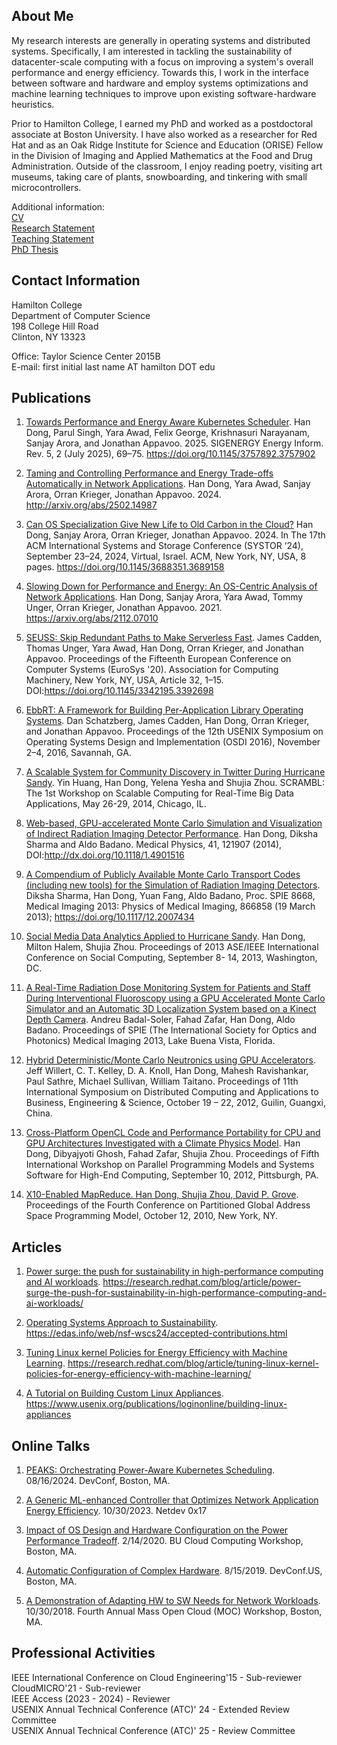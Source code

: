 ## About Me
My research interests are generally in operating systems and distributed systems. Specifically, I am interested in tackling the sustainability of datacenter-scale computing with a focus on improving a system's overall performance and energy efficiency. Towards this, I work in the interface between software and hardware and employ systems optimizations and machine learning techniques to improve upon existing software-hardware heuristics. 

Prior to Hamilton College, I earned my PhD and worked as a postdoctoral associate at Boston University. I have also worked as a researcher for Red Hat and as an Oak Ridge Institute for Science and Education (ORISE) Fellow in the Division of Imaging and Applied Mathematics at the Food and Drug Administration. Outside of the classroom, I enjoy reading poetry, visiting art museums, taking care of plants, snowboarding, and tinkering with small microcontrollers.

Additional information:  
[CV](https://handong32.github.io/docs/HanDongCV.pdf)  
[Research Statement](https://handong32.github.io/docs/HanDongResearchStatement.pdf)  
[Teaching Statement](https://handong32.github.io/docs/HanDongTeachingStatement.pdf)  
[PhD Thesis](https://handong32.github.io/docs/PhDThesis.pdf)

## Contact Information
Hamilton College  
Department of Computer Science  
198 College Hill Road  
Clinton, NY 13323


Office: Taylor Science Center 2015B  
E-mail: first initial last name AT hamilton DOT edu

## Publications

1. [Towards Performance and Energy Aware Kubernetes Scheduler](https://handong32.github.io/docs/3757892.3757902.pdf). Han Dong, Parul Singh, Yara Awad, Felix George, Krishnasuri Narayanam, Sanjay Arora, and Jonathan Appavoo. 2025. SIGENERGY Energy Inform. Rev. 5, 2 (July 2025), 69–75. https://doi.org/10.1145/3757892.3757902

2. [Taming and Controlling Performance and Energy Trade-offs Automatically in Network Applications](https://handong32.github.io/docs/2502.14987v1.pdf). Han Dong, Yara Awad, Sanjay Arora, Orran Krieger, Jonathan Appavoo. 2024. http://arxiv.org/abs/2502.14987

3. [Can OS Specialization Give New Life to Old Carbon in the Cloud?](https://handong32.github.io/docs/3688351.3689158.pdf) Han Dong, Sanjay Arora, Orran Krieger, Jonathan Appavoo. 2024. In The 17th ACM International Systems and Storage Conference (SYSTOR ’24), September 23–24, 2024, Virtual, Israel. ACM, New York, NY, USA, 8 pages. https://doi.org/10.1145/3688351.3689158 

4. [Slowing Down for Performance and Energy: An OS-Centric Analysis of Network Applications](https://handong32.github.io/docs/2112.07010v1.pdf). Han Dong, Sanjay Arora, Yara Awad, Tommy Unger, Orran Krieger, Jonathan Appavoo. 2021. https://arxiv.org/abs/2112.07010 

5. [SEUSS: Skip Redundant Paths to Make Serverless Fast](https://handong32.github.io/docs/3342195.3392698.pdf). James Cadden, Thomas Unger, Yara Awad, Han Dong, Orran Krieger, and Jonathan Appavoo. Proceedings of the Fifteenth European Conference on Computer Systems (EuroSys '20). Association for Computing Machinery, New York, NY, USA, Article 32, 1–15. DOI:https://doi.org/10.1145/3342195.3392698 

6. [EbbRT: A Framework for Building Per-Application Library Operating Systems](https://handong32.github.io/docs/osdi16-schatzberg.pdf). Dan Schatzberg, James Cadden, Han Dong, Orran Krieger, and Jonathan Appavoo. Proceedings of the 12th USENIX Symposium on Operating Systems Design and Implementation (OSDI 2016), November 2–4, 2016, Savannah, GA. 

7. [A Scalable System for Community Discovery in Twitter During Hurricane Sandy](https://handong32.github.io/docs/CCGrid.2014.122.pdf). Yin Huang, Han Dong, Yelena Yesha and Shujia Zhou. SCRAMBL: The 1st Workshop on Scalable Computing for Real-Time Big Data Applications, May 26-29, 2014, Chicago, IL. 

8. [Web-based, GPU-accelerated Monte Carlo Simulation and Visualization of Indirect Radiation Imaging Detector Performance](https://handong32.github.io/docs/MedicalPhysicsWeb.pdf). Han Dong, Diksha Sharma and Aldo Badano. Medical Physics, 41, 121907 (2014), DOI:http://dx.doi.org/10.1118/1.4901516 

9. [A Compendium of Publicly Available Monte Carlo Transport Codes (including new tools) for the Simulation of Radiation Imaging Detectors](https://handong32.github.io/docs/866858.pdf). Diksha Sharma, Han Dong, Yuan Fang, Aldo Badano, Proc. SPIE 8668, Medical Imaging 2013: Physics of Medical Imaging, 866858 (19 March 2013); https://doi.org/10.1117/12.2007434 

10. [Social Media Data Analytics Applied to Hurricane Sandy](https://handong32.github.io/docs/socalmediasandy.pdf). Han Dong, Milton Halem, Shujia Zhou. Proceedings of 2013 ASE/IEEE International Conference on Social Computing, September 8- 14, 2013, Washington, DC. 

11. [A Real-Time Radiation Dose Monitoring System for Patients and Staff During Interventional Fluoroscopy using a GPU Accelerated Monte Carlo Simulator and an Automatic 3D Localization System based on a Kinect Depth Camera](https://handong32.github.io/docs/866828.pdf). Andreu Badal-Soler, Fahad Zafar, Han Dong, Aldo Badano. Proceedings of SPIE (The International Society for Optics and Photonics) Medical Imaging 2013, Lake Buena Vista, Florida.

12. [Hybrid Deterministic/Monte Carlo Neutronics using GPU Accelerators](https://handong32.github.io/docs/mcgpu.pdf). Jeff Willert, C. T. Kelley, D. A. Knoll, Han Dong, Mahesh Ravishankar, Paul Sathre, Michael Sullivan, William Taitano. Proceedings of 11th International Symposium on Distributed Computing and Applications to Business, Engineering & Science, October 19 – 22, 2012, Guilin, Guangxi, China. 

13. [Cross-Platform OpenCL Code and Performance Portability for CPU and GPU Architectures Investigated with a Climate Physics Model](https://handong32.github.io/docs/openclclimate.pdf). Han Dong, Dibyajyoti Ghosh, Fahad Zafar, Shujia Zhou. Proceedings of Fifth International Workshop on Parallel Programming Models and Systems Software for High-End Computing, September 10, 2012, Pittsburgh, PA. 

14. [X10-Enabled MapReduce. Han Dong, Shujia Zhou, David P. Grove](https://handong32.github.io/docs/x10mapreduce.pdf). Proceedings of the Fourth Conference on Partitioned Global Address Space Programming Model, October 12, 2010, New York, NY. 

## Articles

1. [Power surge: the push for sustainability in high-performance computing and AI workloads](https://handong32.github.io/docs/RHRQ2.pdf). https://research.redhat.com/blog/article/power-surge-the-push-for-sustainability-in-high-performance-computing-and-ai-workloads/

1. [Operating Systems Approach to Sustainability](https://handong32.github.io/docs/nsf.pdf). https://edas.info/web/nsf-wscs24/accepted-contributions.html 

2. [Tuning Linux kernel Policies for Energy Efficiency with Machine Learning](https://handong32.github.io/docs/RHRQ1.pdf). https://research.redhat.com/blog/article/tuning-linux-kernel-policies-for-energy-efficiency-with-machine-learning/

3. [A Tutorial on Building Custom Linux Appliances](https://handong32.github.io/docs/usenixlogin.pdf). https://www.usenix.org/publications/loginonline/building-linux-appliances


## Online Talks
1. [PEAKS: Orchestrating Power-Aware Kubernetes Scheduling](https://www.youtube.com/watch?v=9orOkUztJHs). 08/16/2024. DevConf, Boston, MA.

2. [A Generic ML-enhanced Controller that Optimizes Network Application Energy Efficiency](https://www.youtube.com/watch?v=9FEUY0DxZ0E). 10/30/2023. Netdev 0x17
 
3. [Impact of OS Design and Hardware Configuration on the Power Performance Tradeoff](https://www.youtube.com/watch?v=PkHa1nL9c-E). 2/14/2020. BU Cloud Computing Workshop, Boston, MA. 

4. [Automatic Configuration of Complex Hardware](https://www.youtube.com/watch?v=8UQTlNQTKtQ). 8/15/2019. DevConf.US, Boston, MA. 

5. [A Demonstration of Adapting HW to SW Needs for Network Workloads](https://youtube.com/watch?v=2cfRayVVaWI). 10/30/2018. Fourth Annual Mass Open Cloud (MOC) Workshop, Boston, MA. 

## Professional Activities
IEEE International Conference on Cloud Engineering'15 - Sub-reviewer  
CloudMICRO'21 - Sub-reviewer  
IEEE Access (2023 - 2024) - Reviewer  
USENIX Annual Technical Conference (ATC)' 24 - Extended Review Committee  
USENIX Annual Technical Conference (ATC)' 25 - Review Committee  
